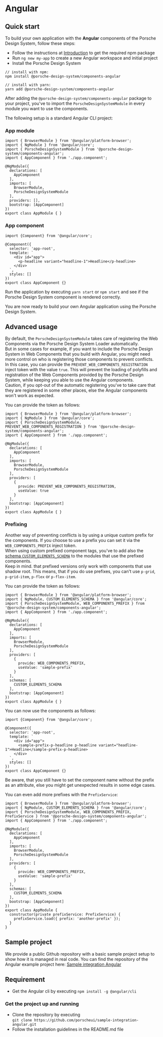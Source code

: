 # Angular

## Quick start
To build your own application with the **Angular** components of the Porsche Design System, follow these steps:

* Follow the instructions at [Introduction](#/start-coding/introduction) to get the required npm package
* Run `ng new my-app` to create a new Angular workspace and initial project
* Install the Porsche Design System

```shell script
// install with npm:
npm install @porsche-design-system/components-angular

// install with yarn:
yarn add @porsche-design-system/components-angular
```

After adding the `@porsche-design-system/components-angular` package to your project,
you've to import the `PorscheDesignSystemModule` in every module you want to use the components.

The following setup is a standard Angular CLI project: 

### App module
```tsx
import { BrowserModule } from '@angular/platform-browser';
import { NgModule } from '@angular/core';
import { PorscheDesignSystemModule } from '@porsche-design-system/components-angular';
import { AppComponent } from './app.component';

@NgModule({
  declarations: [
    AppComponent
  ],
  imports: [
    BrowserModule,
    PorscheDesignSystemModule
  ],
  providers: [],
  bootstrap: [AppComponent]
})
export class AppModule { }

``` 

### App component
```tsx
import {Component} from '@angular/core';

@Component({
  selector: 'app-root',
  template: `
    <div id="app">
      <p-headline variant="headline-1">Headline</p-headline>
    </div>
  `,
  styles: []
})
export class AppComponent {}
```
Run the application by executing `yarn start` or `npm start` and see if the Porsche Design System component is rendered correctly.

You are now ready to build your own Angular application using the Porsche Design System.

## Advanced usage
By default, the `PorscheDesignSystemModule` takes care of registering the Web Components via the Porsche Design
System Loader automatically.  
But in some cases for example, if you want to include the Porsche Design System in Web Components that
you build with Angular, you might need more control on who is registering those components to prevent
conflicts. In this case, you can provide the `PREVENT_WEB_COMPONENTS_REGISTRATION` inject token with the
value `true`. This will prevent the loading of polyfills and registration of the Web Components provided
by the Porsche Design System, while keeping you able to use the Angular components.  
Caution, if you opt-out of the automatic registering you've to take care that they are registered in some
other places, else the Angular components won't work as expected.

You can provide the token as follows:
```tsx
import { BrowserModule } from '@angular/platform-browser';
import { NgModule } from '@angular/core';
import { PorscheDesignSystemModule, PREVENT_WEB_COMPONENTS_REGISTRATION } from '@porsche-design-system/components-angular';
import { AppComponent } from './app.component';

@NgModule({
  declarations: [
    AppComponent
  ],
  imports: [
    BrowserModule,
    PorscheDesignSystemModule
  ],
  providers: [
    {
      provide: PREVENT_WEB_COMPONENTS_REGISTRATION,
      useValue: true
    }
  ],
  bootstrap: [AppComponent]
})
export class AppModule { }
```

### Prefixing
Another way of preventing conflicts is by using a unique custom prefix for the components.
If you choose to use a prefix you can set it via the `WEB_COMPONENTS_PREFIX` inject token.  
When using custom prefixed component tags, you've to add also the
[schema `CUSTOM_ELEMENTS_SCHEMA`](https://angular.io/api/core/CUSTOM_ELEMENTS_SCHEMA)
to the modules that use the prefixed components.  
Keep in mind. that prefixed versions only work with components that use shadow root. This means, that if you
do use prefixes, you can't use `p-grid`, `p-grid-item`, `p-flex` or `p-flex-item`.

You can provide the token as follows:
```tsx
import { BrowserModule } from '@angular/platform-browser';
import { NgModule, CUSTOM_ELEMENTS_SCHEMA } from '@angular/core';
import { PorscheDesignSystemModule, WEB_COMPONENTS_PREFIX } from '@porsche-design-system/components-angular';
import { AppComponent } from './app.component';

@NgModule({
  declarations: [
    AppComponent
  ],
  imports: [
    BrowserModule,
    PorscheDesignSystemModule
  ],
  providers: [
    {
      provide: WEB_COMPONENTS_PREFIX,
      useValue: 'sample-prefix'
    }
  ],
  schemas: [
    CUSTOM_ELEMENTS_SCHEMA
  ],
  bootstrap: [AppComponent]
})
export class AppModule { }
```

You can now use the components as follows:

```tsx
import {Component} from '@angular/core';

@Component({
  selector: 'app-root',
  template: `
    <div id="app">
      <sample-prefix-p-headline p-headline variant="headline-1">Headline</sample-prefix-p-headline>
    </div>
  `,
  styles: []
})
export class AppComponent {}
```

Be aware, that you still have to set the component name without the prefix as an
attribute, else you might get unexpected results in some edge cases.

You can even add more prefixes with the `PrefixService`:
```tsx
import { BrowserModule } from '@angular/platform-browser';
import { NgModule, CUSTOM_ELEMENTS_SCHEMA } from '@angular/core';
import { PorscheDesignSystemModule, WEB_COMPONENTS_PREFIX, PrefixService } from '@porsche-design-system/components-angular';
import { AppComponent } from './app.component';

@NgModule({
  declarations: [
    AppComponent
  ],
  imports: [
    BrowserModule,
    PorscheDesignSystemModule
  ],
  providers: [
    {
      provide: WEB_COMPONENTS_PREFIX,
      useValue: 'sample-prefix'
    }
  ],
  schemas: [
    CUSTOM_ELEMENTS_SCHEMA
  ],
  bootstrap: [AppComponent]
})
export class AppModule {
  constructor(private prefixService: PrefixService) {
    prefixService.load({ prefix: 'another-prefix' });
  }
}
```

## Sample project
We provide a public Github repository with a basic sample project setup to show how it is managed in real code.
You can find the repository of the Angular example project here: [Sample integration Angular](https://github.com/porscheui/sample-integration-angular)

## Requirement
* Get the Angular cli by executing `npm install -g @angular/cli`

### Get the project up and running
* Clone the repository by executing  
`git clone https://github.com/porscheui/sample-integration-angular.git`
* Follow the installation guidelines in the README.md file
